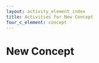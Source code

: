 ```yaml
---
layout: activity_element_index
title: Activities for New Concept
four_c_element: concept 
---
```


# New Concept
